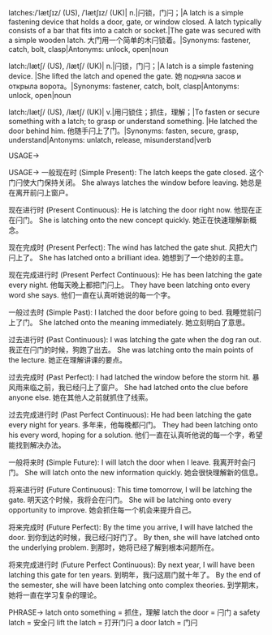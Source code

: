 latches:/ˈlætʃɪz/ (US), /ˈlætʃɪz/ (UK)| n.|闩锁，门闩；|A latch is a simple fastening device that holds a door, gate, or window closed.  A latch typically consists of a bar that fits into a catch or socket.|The gate was secured with a simple wooden latch. 大门用一个简单的木闩锁着。|Synonyms: fastener, catch, bolt, clasp|Antonyms: unlock, open|noun

latch:/lætʃ/ (US), /lætʃ/ (UK)| n.|闩锁，门闩；|A latch is a simple fastening device. |She lifted the latch and opened the gate. 她 подняла засов и открыла ворота。|Synonyms: fastener, catch, bolt, clasp|Antonyms: unlock, open|noun

latch:/lætʃ/ (US), /lætʃ/ (UK)| v.|用闩锁住；抓住，理解；|To fasten or secure something with a latch; to grasp or understand something. |He latched the door behind him. 他随手闩上了门。|Synonyms: fasten, secure, grasp, understand|Antonyms: unlatch, release, misunderstand|verb


USAGE->

USAGE->
一般现在时 (Simple Present):
The latch keeps the gate closed.  这个门闩使大门保持关闭。
She always latches the window before leaving. 她总是在离开前闩上窗户。

现在进行时 (Present Continuous):
He is latching the door right now. 他现在正在闩门。
She is latching onto the new concept quickly. 她正在快速理解新概念。

现在完成时 (Present Perfect):
The wind has latched the gate shut. 风把大门闩上了。
She has latched onto a brilliant idea. 她想到了一个绝妙的主意。

现在完成进行时 (Present Perfect Continuous):
He has been latching the gate every night. 他每天晚上都把门闩上。
They have been latching onto every word she says. 他们一直在认真听她说的每一个字。

一般过去时 (Simple Past):
I latched the door before going to bed. 我睡觉前闩上了门。
She latched onto the meaning immediately. 她立刻明白了意思。

过去进行时 (Past Continuous):
I was latching the gate when the dog ran out. 我正在闩门的时候，狗跑了出去。
She was latching onto the main points of the lecture. 她正在理解讲课的要点。

过去完成时 (Past Perfect):
I had latched the window before the storm hit.  暴风雨来临之前，我已经闩上了窗户。
She had latched onto the clue before anyone else.  她在其他人之前就抓住了线索。

过去完成进行时 (Past Perfect Continuous):
He had been latching the gate every night for years. 多年来，他每晚都闩门。
They had been latching onto his every word, hoping for a solution. 他们一直在认真听他说的每一个字，希望能找到解决办法。

一般将来时 (Simple Future):
I will latch the door when I leave. 我离开时会闩门。
She will latch onto the new information quickly. 她会很快理解新的信息。

将来进行时 (Future Continuous):
This time tomorrow, I will be latching the gate. 明天这个时候，我将会在闩门。
She will be latching onto every opportunity to improve. 她会抓住每一个机会来提升自己。

将来完成时 (Future Perfect):
By the time you arrive, I will have latched the door.  到你到达的时候，我已经闩好门了。
By then, she will have latched onto the underlying problem. 到那时，她将已经了解到根本问题所在。

将来完成进行时 (Future Perfect Continuous):
By next year, I will have been latching this gate for ten years. 到明年，我闩这扇门就十年了。
By the end of the semester, she will have been latching onto complex theories. 到学期末，她将一直在学习复杂的理论。


PHRASE->
latch onto something = 抓住，理解
latch the door = 闩门
a safety latch = 安全闩
lift the latch =  打开门闩
a door latch = 门闩
